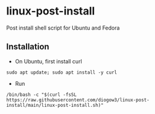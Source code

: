 # linux-post-install
Post install shell script for Ubuntu and Fedora

## Installation
* On Ubuntu, first install curl
```
sudo apt update; sudo apt install -y curl
```
* Run
```
/bin/bash -c "$(curl -fsSL https://raw.githubusercontent.com/diogow3/linux-post-install/main/linux-post-install.sh)"
```
